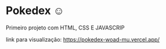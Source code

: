 # Pokedex ☺️

Primeiro projeto com HTML, CSS E JAVASCRIP

link para visualização: https://pokedex-woad-mu.vercel.app/
